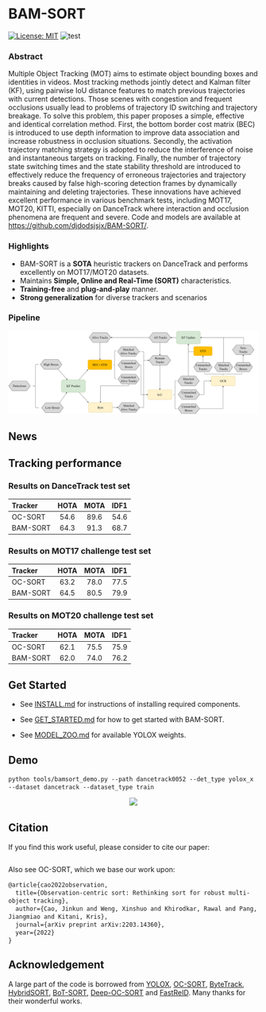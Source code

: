 # BAM-SORT

 [![License: MIT](https://img.shields.io/badge/License-MIT-yellow.svg)](https://opensource.org/licenses/MIT) ![test](https://img.shields.io/static/v1?label=By&message=Pytorch&color=red)


### Abstract
Multiple Object Tracking (MOT) aims to estimate object bounding boxes and identities in videos. Most tracking methods jointly detect and Kalman filter (KF), using pairwise IoU distance features to match previous trajectories with current detections. Those scenes with congestion and frequent occlusions usually lead to problems of trajectory ID switching and trajectory breakage. To solve this problem, this paper proposes a simple, effective and identical correlation method. First, the bottom border cost matrix (BEC) is introduced to use depth information to improve data association and increase robustness in occlusion situations. Secondly, the activation trajectory matching strategy is adopted to reduce the interference of noise and instantaneous targets on tracking. Finally, the number of trajectory state switching times and the state stability threshold are introduced to effectively reduce the frequency of erroneous trajectories and trajectory breaks caused by false high-scoring detection frames by dynamically maintaining and deleting trajectories. These innovations have achieved excellent performance in various benchmark tests, including MOT17, MOT20, KITTI, especially on DanceTrack where interaction and occlusion phenomena are frequent and severe. Code and models are available at https://github.com/djdodsjsjx/BAM-SORT/.

### Highlights

- BAM-SORT is a **SOTA** heuristic trackers on DanceTrack and performs excellently on MOT17/MOT20 datasets.
- Maintains **Simple, Online and Real-Time (SORT)** characteristics.
- **Training-free** and **plug-and-play** manner.
- **Strong generalization** for diverse trackers and scenarios

### Pipeline
<center>
<img src="assets/Pipeline.jpg" width="1000"/>
</center>



## News

## Tracking performance

### Results on DanceTrack test set

| Tracker          | HOTA | MOTA | IDF1 |
| :--------------- | :--: | :--: | :--: |
| OC-SORT          | 54.6 | 89.6 | 54.6 |
| BAM-SORT         | 64.3 | 91.3 | 68.7 | 

### Results on MOT17 challenge test set

| Tracker          | HOTA | MOTA | IDF1 |
| :--------------- | :--: | :--: | :--: |
| OC-SORT          | 63.2 | 78.0 | 77.5 |
| BAM-SORT         | 64.5 | 80.5 | 79.9 |

### Results on MOT20 challenge test set

| Tracker          | HOTA | MOTA | IDF1 |
| :--------------- | :--: | :--: | :--: |
| OC-SORT          | 62.1 | 75.5 | 75.9 |
| BAM-SORT         | 62.0 | 74.0 | 76.2 |



## Get Started
* See [INSTALL.md](./docs/INSTALL.md) for instructions of installing required components.

* See [GET_STARTED.md](./docs/GET_STARTED.md) for how to get started with BAM-SORT.

* See [MODEL_ZOO.md](./docs/MODEL_ZOO.md) for available YOLOX weights.

<!-- * See [DEPLOY.md](./docs/DEPLOY.md) for deployment support over ONNX, TensorRT and ncnn. -->


## Demo
```shell
python tools/bamsort_demo.py --path dancetrack0052 --det_type yolox_x --dataset dancetrack --dataset_type train
```

<center>
<img src="assets/dancetrack0052.gif" width="600"/>
</center>



## Citation

If you find this work useful, please consider to cite our paper:
```

```
Also see OC-SORT, which we base our work upon:
```
@article{cao2022observation,
  title={Observation-centric sort: Rethinking sort for robust multi-object tracking},
  author={Cao, Jinkun and Weng, Xinshuo and Khirodkar, Rawal and Pang, Jiangmiao and Kitani, Kris},
  journal={arXiv preprint arXiv:2203.14360},
  year={2022}
}
```
## Acknowledgement
A large part of the code is borrowed from [YOLOX](https://github.com/Megvii-BaseDetection/YOLOX), [OC-SORT](https://github.com/noahcao/OC_SORT), [ByteTrack](https://github.com/ifzhang/ByteTrack), [HybridSORT](https://github.com/ymzis69/HybridSORT), [BoT-SORT](https://github.com/NirAharon/BOT-SORT), [Deep-OC-SORT](https://github.com/GerardMaggiolino/Deep-OC-SORT) and [FastReID](https://github.com/JDAI-CV/fast-reid). Many thanks for their wonderful works.

